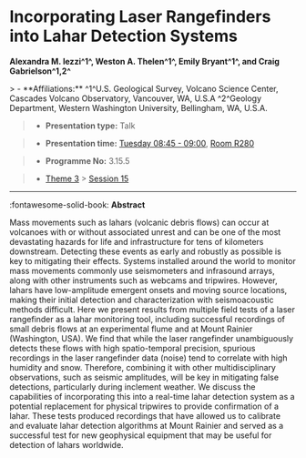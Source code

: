 # Incorporating Laser Rangefinders into Lahar Detection Systems

**Alexandra M. Iezzi^1^, Weston A. Thelen^1^, Emily Bryant^1^, and Craig Gabrielson^1,2^**

<!-- more -->> - **Affiliations:** ^1^U.S. Geological Survey, Volcano Science Center, Cascades Volcano Observatory, Vancouver, WA, U.S.A ^2^Geology Department, Western Washington University, Bellingham, WA, U.S.A. 

> - **Presentation type:** Talk

> - **Presentation time:** [Tuesday 08:45 - 09:00](../sessions_comparison.md#__tabbed_2_3), [Room R280](../maps_venue.md#__tabbed_1_1)

> - **Programme No:** 3.15.5

> - [Theme 3](../theme3.md) > [Session 15](../sessions/session-3-15.md)

--- 

:fontawesome-solid-book: **Abstract**

Mass movements such as lahars (volcanic debris flows) can occur at volcanoes with or without associated unrest and can be one of the most devastating hazards for life and infrastructure for tens of kilometers downstream. Detecting these events as early and robustly as possible is key to mitigating their effects. Systems installed around the world to monitor mass movements commonly use seismometers and infrasound arrays, along with other instruments such as webcams and tripwires. However, lahars have low-amplitude emergent onsets and moving source locations, making their initial detection and characterization with seismoacoustic methods difficult.
Here we present results from multiple field tests of a laser rangefinder as a lahar monitoring tool, including successful recordings of small debris flows at an experimental flume and at Mount Rainier (Washington, USA). We find that while the laser rangefinder unambiguously detects these flows with high spatio-temporal precision, spurious recordings in the laser rangefinder data (noise) tend to correlate with high humidity and snow. Therefore, combining it with other multidisciplinary observations, such as seismic amplitudes, will be key in mitigating false detections, particularly during inclement weather. We discuss the capabilities of incorporating this into a real-time lahar detection system as a potential replacement for physical tripwires to provide confirmation of a lahar. These tests produced recordings that have allowed us to calibrate and evaluate lahar detection algorithms at Mount Rainier and served as a successful test for new geophysical equipment that may be useful for detection of lahars worldwide.


